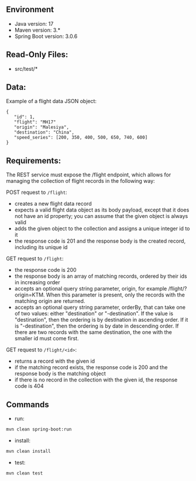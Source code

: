 ## Environment
- Java version: 17
- Maven version: 3.*
- Spring Boot version: 3.0.6

## Read-Only Files:
- src/test/*

## Data:
Example of a flight data JSON object:
```
{
   "id": 1,
   "flight": "MH17"
   "origin": "Malesiya",
   "destination": "China",
   "speed_series": [200, 350, 400, 500, 650, 740, 600]
}
```

## Requirements:
The REST service must expose the /flight endpoint, which allows for managing the collection of flight records in the following way:


POST request to `/flight`:

- creates a new flight data record
- expects a valid flight data object as its body payload, except that it does not have an id property; you can assume that the given object is always valid
- adds the given object to the collection and assigns a unique integer id to it
- the response code is 201 and the response body is the created record, including its unique id


GET request to `/flight`:

- the response code is 200
- the response body is an array of matching records, ordered by their ids in increasing order
- accepts an optional query string parameter, origin, for example /flight/?origin=KTM. When this parameter is present, only the records with the matching origin are returned.
- accepts an optional query string parameter, orderBy, that can take one of two values: either "destination" or "-destination". If the value is "destination", then the ordering is by destination in ascending order. If it is "-destination", then the ordering is by date in descending order. If there are two records with the same destination, the one with the smaller id must come first.

GET request to `/flight/<id>`:

- returns a record with the given id
- if the matching record exists, the response code is 200 and the response body is the matching object
- if there is no record in the collection with the given id, the response code is 404

## Commands
- run:
```bash
mvn clean spring-boot:run
```
- install:
```bash
mvn clean install
```
- test:
```bash
mvn clean test
```